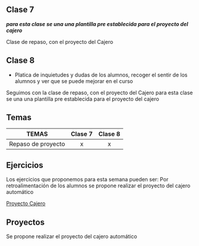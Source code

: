 ## Clase 7
**_para esta clase se una una plantilla pre establecida para el proyecto del cajero_**

Clase de repaso, con el proyecto del Cajero 

## Clase 8
- Platica de inquietudes y dudas de los alumnos, recoger el sentir de los alumnos y ver que se puede mejorar en el curso

Seguimos con la clase de repaso, con el proyecto del Cajero 
para esta clase se una una plantilla pre establecida para el proyecto del cajero

## Temas
|TEMAS   | Clase 7| Clase 8|
|---|:---:|:---:|
|Repaso de proyecto|x|x|

## Ejercicios
Los ejercicios que proponemos para esta semana pueden ser:
Por retroalimentación de los alumnos se propone realizar el proyecto del cajero automático

[Proyecto Cajero](https://github.com/cchavezmx/atm.git)

## Proyectos
Se propone realizar el proyecto del cajero automático
